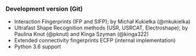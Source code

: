 ### Development version (Git)

* Interaction Fingerprints (IFP and SIFP);
    by Michał Kukiełka (@mkukielka)
* Ultrafast Shape Recognition methods (USR, USRCAT, Electroshape);
    by Paulina Knut (@pknut) and Kinga Szyman (@kinga322)
* Extended connectivity fingerprints ECFP (internal implementation)
* Python 3.6 support
